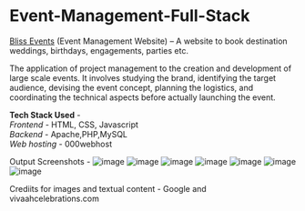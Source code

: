 # Event-Management-Full-Stack
[Bliss Events](https://blissevent.000webhostapp.com/) (Event Management Website) – A website to book destination weddings, birthdays, engagements, parties etc.

The application of project management to the creation and development of large scale events. It involves studying the brand, identifying the target audience, devising the event concept, planning the logistics, and coordinating the technical aspects before actually launching the event.

__Tech Stack Used__ -  
*Frontend* - HTML, CSS, Javascript  
*Backend* - Apache,PHP,MySQL  
*Web hosting* - 000webhost    

Output Screenshots - 
![image](https://user-images.githubusercontent.com/60417905/212525310-529adc61-f5d6-42bc-8ee1-0d8a4df2d1bc.png)
![image](https://user-images.githubusercontent.com/60417905/212525312-63bcc89d-1a1c-4c0e-903a-07b50efd8550.png)
![image](https://user-images.githubusercontent.com/60417905/212525322-53b4e900-65c5-4073-8991-bc8a4b98e51c.png)
![image](https://user-images.githubusercontent.com/60417905/212525326-9bf019cf-a045-4b33-9128-1ea22214520d.png)
![image](https://user-images.githubusercontent.com/60417905/212525332-82da6813-876d-466e-8a24-f81b8afc3b63.png)
![image](https://user-images.githubusercontent.com/60417905/212525350-acb575f6-eb9b-4e1c-bb88-7b1cfecdb385.png)
![image](https://user-images.githubusercontent.com/60417905/212525354-59805353-03ec-4c26-9353-9b93d92314fa.png)

Crediits for images and textual content - Google and vivaahcelebrations.com
